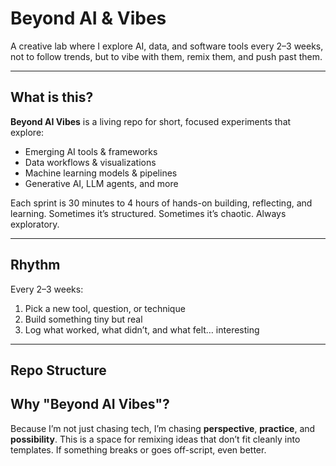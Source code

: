# Beyond AI & Vibes

A creative lab where I explore AI, data, and software tools every 2–3 weeks, not to follow trends, but to vibe with them, remix them, and push past them.

---

##  What is this?

**Beyond AI Vibes** is a living repo for short, focused experiments that explore:

- Emerging AI tools & frameworks  
- Data workflows & visualizations  
- Machine learning models & pipelines  
- Generative AI, LLM agents, and more  

Each sprint is 30 minutes to 4 hours of hands-on building, reflecting, and learning. Sometimes it’s structured. Sometimes it’s chaotic. Always exploratory.

---

## Rhythm

Every 2–3 weeks:
1. Pick a new tool, question, or technique
2. Build something tiny but real
3. Log what worked, what didn’t, and what felt… interesting

---

## Repo Structure



## Why "Beyond AI Vibes"?

Because I’m not just chasing tech,  I’m chasing **perspective**, **practice**, and **possibility**. This is a space for remixing ideas that don’t fit cleanly into templates. If something breaks or goes off-script, even better.


